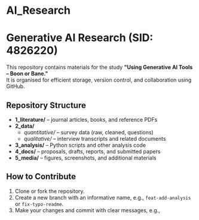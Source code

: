 # AI_Research
# Generative AI Research (SID: 4826220)

This repository contains materials for the study **"Using Generative AI Tools – Boon or Bane."**  
It is organised for efficient storage, version control, and collaboration using GitHub.


## Repository Structure

- **1_literature/** – journal articles, books, and reference PDFs  
- **2_data/**
  - *quantitative/* – survey data (raw, cleaned, questions)  
  - *qualitative/* – interview transcripts and related documents  
- **3_analysis/** – Python scripts and other analysis code  
- **4_docs/** – proposals, drafts, reports, and submitted papers  
- **5_media/** – figures, screenshots, and additional materials  


## How to Contribute

1. Clone or fork the repository.  
2. Create a new branch with an informative name, e.g., `feat-add-analysis` or `fix-typo-readme`.  
3. Make your changes and commit with clear messages, e.g.,  
